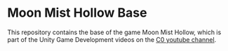 # Moon Mist Hollow Base

This repository contains the base of the game Moon Mist Hollow, 
which is part of the Unity Game Development videos on the 
[C0 youtube channel](https://www.youtube.com/channel/UCP07tTiUbQ3WBFHXiScUlUA).